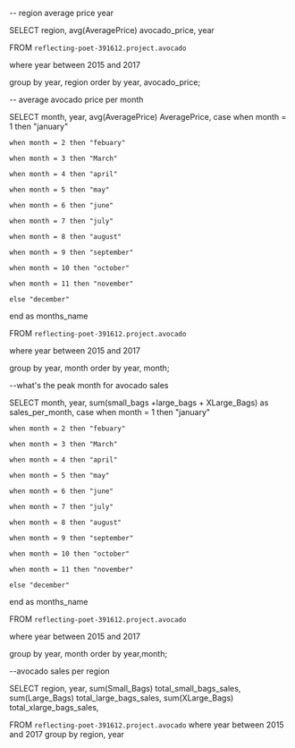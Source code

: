 -- region average price year

SELECT region, avg(AveragePrice) avocado_price, year

FROM `reflecting-poet-391612.project.avocado`

where year between 2015 and 2017

group by year, region 
order by year, avocado_price;

-- average avocado price per month

SELECT 
  month, year,
  avg(AveragePrice) AveragePrice,
  case
    when month = 1 then "january"
    
    when month = 2 then "febuary"
    
    when month = 3 then "March"
    
    when month = 4 then "april"
    
    when month = 5 then "may"
    
    when month = 6 then "june"
    
    when month = 7 then "july"
    
    when month = 8 then "august"
    
    when month = 9 then "september"
    
    when month = 10 then "october"
    
    when month = 11 then "november"
    
    else "december"
  end as months_name

FROM `reflecting-poet-391612.project.avocado` 

where year between 2015 and 2017

group by year, month
order by year, month;


--what's the peak month for avocado sales

SELECT 
  month, year,
  sum(small_bags +large_bags + XLarge_Bags) as sales_per_month,
  case
    when month = 1 then "january"
    
    when month = 2 then "febuary"
    
    when month = 3 then "March"
    
    when month = 4 then "april"
    
    when month = 5 then "may"
    
    when month = 6 then "june"
    
    when month = 7 then "july"
    
    when month = 8 then "august"
    
    when month = 9 then "september"
    
    when month = 10 then "october"
    
    when month = 11 then "november"
    
    else "december"
  end as months_name

FROM `reflecting-poet-391612.project.avocado` 

where year between 2015 and 2017

group by year, month
order by year,month;


--avocado sales per region

SELECT region, year, 
  sum(Small_Bags) total_small_bags_sales,
  sum(Large_Bags) total_large_bags_sales,
  sum(XLarge_Bags) total_xlarge_bags_sales,
  
FROM `reflecting-poet-391612.project.avocado`
where year between 2015 and 2017 
group by region, year
